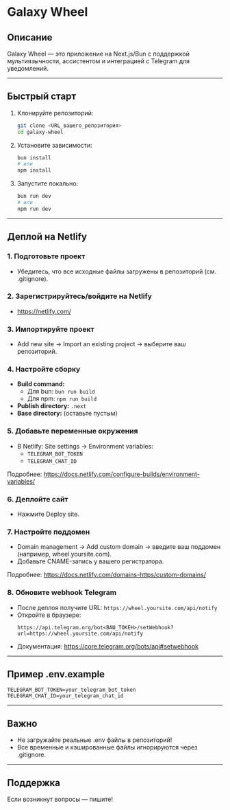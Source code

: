 # Galaxy Wheel

## Описание

Galaxy Wheel — это приложение на Next.js/Bun с поддержкой мультиязычности, ассистентом и интеграцией с Telegram для уведомлений.

---

## Быстрый старт

1. Клонируйте репозиторий:
   ```sh
   git clone <URL_вашего_репозитория>
   cd galaxy-wheel
   ```
2. Установите зависимости:
   ```sh
   bun install
   # или
   npm install
   ```
3. Запустите локально:
   ```sh
   bun run dev
   # или
   npm run dev
   ```

---

## Деплой на Netlify

### 1. Подготовьте проект
- Убедитесь, что все исходные файлы загружены в репозиторий (см. .gitignore).

### 2. Зарегистрируйтесь/войдите на Netlify
- https://netlify.com/

### 3. Импортируйте проект
- Add new site → Import an existing project → выберите ваш репозиторий.

### 4. Настройте сборку
- **Build command:**
  - Для bun: `bun run build`
  - Для npm: `npm run build`
- **Publish directory:** `.next`
- **Base directory:** (оставьте пустым)

### 5. Добавьте переменные окружения
- В Netlify: Site settings → Environment variables:
  - `TELEGRAM_BOT_TOKEN`
  - `TELEGRAM_CHAT_ID`

Подробнее: https://docs.netlify.com/configure-builds/environment-variables/

### 6. Деплойте сайт
- Нажмите Deploy site.

### 7. Настройте поддомен
- Domain management → Add custom domain → введите ваш поддомен (например, wheel.yoursite.com).
- Добавьте CNAME-запись у вашего регистратора.

Подробнее: https://docs.netlify.com/domains-https/custom-domains/

### 8. Обновите webhook Telegram
- После деплоя получите URL: `https://wheel.yoursite.com/api/notify`
- Откройте в браузере:
  ```
  https://api.telegram.org/bot<ВАШ_ТОКЕН>/setWebhook?url=https://wheel.yoursite.com/api/notify
  ```
- Документация: https://core.telegram.org/bots/api#setwebhook

---

## Пример .env.example

```
TELEGRAM_BOT_TOKEN=your_telegram_bot_token
TELEGRAM_CHAT_ID=your_telegram_chat_id
```

---

## Важно
- Не загружайте реальные .env файлы в репозиторий!
- Все временные и кэшированные файлы игнорируются через .gitignore.

---

## Поддержка
Если возникнут вопросы — пишите! 